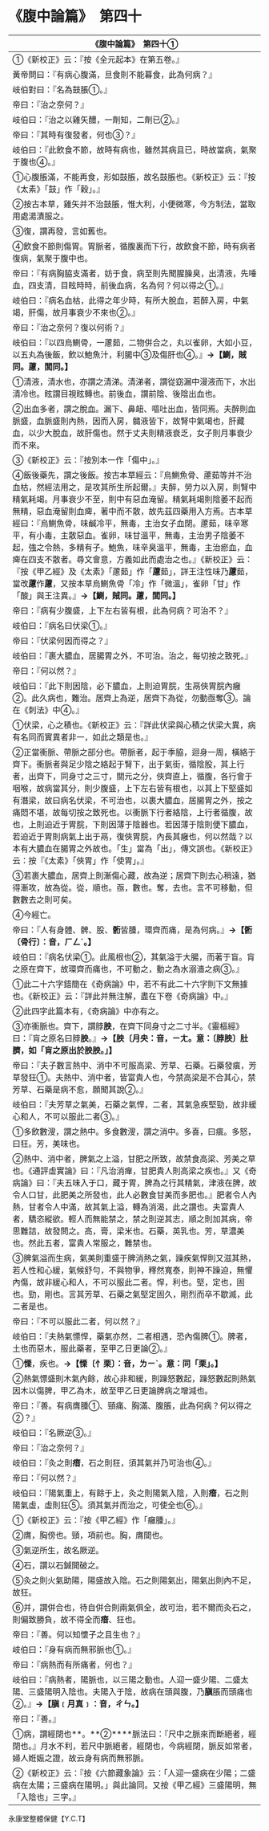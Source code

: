 # 《腹中論篇》　第四十

|**《腹中論篇》　第四十①**|
|---|
|①《新校正》云：『按《全元起本》在第五卷。』|
|黃帝問曰：『有病心腹滿，旦食則不能暮食，此為何病？』|
|岐伯對曰：『名為鼓脹①。』|
|帝曰：『治之奈何？』|
|岐伯曰：『治之以雞矢醴，一劑知，二劑已②。』|
|帝曰：『其時有復發者，何也③？』|
|岐伯曰：『此飲食不節，故時有病也，雖然其病且已，時故當病，氣聚于腹也④。』|
|①心腹脹滿，不能再食，形如鼓脹，故名鼓脹也。《新校正》云：『按《太素》「鼓」作「穀」。』|
|②按古本草，雞矢并不治鼓脹，惟大利，小便微寒，今方制法，當取用處湯漬服之。|
|③復，謂再發，言如舊也。|
|④飲食不節則傷胃。胃脈者，循腹裏而下行，故飲食不節，時有病者復病，氣聚于腹中也。|
|帝曰：『有病胸脇支滿者，妨于食，病至則先聞腥臊臭，出清液，先唾血，四支清，目眩時時，前後血病，名為何？何以得之①。』|
|岐伯曰：『病名血枯，此得之年少時，有所大脫血，若醉入房，中氣竭，肝傷，故月事衰少不來也②。』|
|帝曰：『治之奈何？復以何術？』|
|岐伯曰：『以四烏鰂骨，一藘茹，二物併合之，丸以雀卵，大如小豆，以五丸為後飯，飲以鮑魚汁，利腸中③及傷肝也④。』**→【鰂，賊同。藘，閭同。】**|
|①清液，清水也，亦謂之清涕。清涕者，謂從窈漏中漫液而下，水出清冷也。眩謂目視眩轉也。前後血，謂前陰、後陰出血也。|
|②出血多者，謂之脫血。漏下、鼻衄、嘔吐出血，皆同焉。夫醉則血脈盛，血脈盛則內熱，因而入房，髓液皆下，故腎中氣竭也，肝藏血，以少大脫血，故肝傷也。然于丈夫則精液衰乏，女子則月事衰少而不來。|
|③《新校正》云：『按別本一作「傷中」。』|
|④飯後藥先，謂之後飯。按古本草經云：『烏鰂魚骨、藘茹等并不治血枯，然經法用之，是攻其所生所起爾。』夫醉，勞力以入房，則腎中精氣耗竭。月事衰少不至，則中有惡血淹留。精氣耗竭則陰萎不起而無精，惡血淹留則血痺，著中而不散，故先茲四藥用入方焉。古本草經曰：『烏鰂魚骨，味鹹冷平，無毒，主治女子血閉。藘茹，味辛寒平，有小毒，主散惡血。雀卵，味甘溫平，無毒，主治男子陰萎不起，強之令熱，多精有子。鮑魚，味辛臭溫平，無毒，主治瘀血，血痺在四支不散者。尋文會意，方義如此而處治之也。』《新校正》云：『按《甲乙經》及《太素》「藘茹」作「**藘**茹」，詳王注性味乃**藘**茹，當改**藘**作**藘**，又按本草烏鰂魚骨「冷」作「微溫」，雀卵「甘」作「酸」與王注異。』**→【鰂，賊同。****藘****，閭同。】**|
|帝曰：『病有少腹盛，上下左右皆有根，此為何病？可治不？』|
|岐伯曰：『病名曰伏梁①。』|
|帝曰：『伏梁何因而得之？』|
|岐伯曰：『裹大膿血，居腸胃之外，不可治。治之，每切按之致死。』|
|帝曰：『何以然？』|
|岐伯曰：『此下則因陰，必下膿血，上則迫胃脘，生鬲俠胃脘內癰②。此久病也，難治。居齊上為逆，居齊下為從，勿動亟奪③。論在《刺法》中④。』|
|①伏梁，心之積也。《新校正》云：『詳此伏梁與心積之伏梁大異，病有名同而實異者非一，如此之類是也。』|
|②正當衝脈、帶脈之部分也。帶脈者，起于季脇，迴身一周，橫絡于齊下。衝脈者與足少陰之絡起于腎下，出于氣街，循陰股，其上行者，出齊下，同身寸之三寸，關元之分，俠齊直上，循腹，各行會于咽喉，故病當其分，則少腹盛，上下左右皆有根也，以其上下堅盛如有潛梁，故曰病名伏梁，不可治也，以裹大膿血，居腸胃之外，按之痛悶不堪，故每切按之致死也。以衝脈下行者絡陰，上行者循腹，故也，上則迫近于胃脘，下則因薄于陰器也。若因薄于陰則便下膿血，若迫近于胃則病氣上出于鬲，復俠胃脘，內長其癰也，何以然哉？以本有大膿血在腸胃之外故也。「生」當為「出」，傳文誤也。《新校正》云：按『《太素》「俠胃」作「使胃」。』|
|③若裹大膿血，居齊上則漸傷心藏，故為逆；居齊下則去心稍遠，猶得漸攻，故為從。從，順也。亟，數也。奪，去也。言不可移動，但數數去之則可矣。|
|④今經亡。|
|帝曰：『人有身體、髀、股、**䯒**皆腫，環齊而痛，是為何病。』**→【****䯒****〔骨行〕：音，ㄏㄥˊ。】**|
|岐伯曰：『病名伏梁①。此風根也②，其氣溢于大腸，而著于盲。肓之原在齊下，故環齊而痛也，不可動之，動之為水溺濇之病③。』|
|①此二十六字錯簡在《奇病論》中，若不有此二十六字則下文無據也。《新校正》云：『詳此并無注解，盡在下卷《奇病論》中。』|
|②此四字此篇本有，《奇病論》中亦有之。|
|③亦衝脈也。齊下，謂脖**胦**，在齊下同身寸之二寸半。《靈樞經》曰：『肓之原名曰脖**胦**。』**→【胦〔月央：音，ㄧㄤ。意：〔脖胦〕肚臍，如「肓之原出於胦胦。」】**|
|帝曰：『夫子數言熱中、消中不可服高梁、芳草、石藥。石藥發瘨，芳草發狂①。夫熱中、消中者，皆富貴人也，今禁高梁是不合其心，禁芳草、石藥是病不愈，願聞其說②。』|
|岐伯曰：『夫芳草之氣美，石藥之氣悍，二者，其氣急疾堅勁，故非緩心和人，不可以服此二者③。』|
|①多飲數溲，謂之熱中。多食數溲，謂之消中。多喜，曰瘨。多怒，曰狂。芳，美味也。|
|②熱中、消中者，脾氣之上溢，甘肥之所致，故禁食高梁、芳美之草也。《通評虛實論》曰：『凡治消癉，甘肥貴人則高梁之疾也。』又《奇病論》曰：『夫五味入于口，藏于胃，脾為之行其精氣，津液在脾，故令人口甘，此肥美之所發也，此人必數食甘美而多肥也。』肥者令人內熱，甘者令人中滿，故其氣上溢，轉為消渴，此之謂也。夫富貴人者，驕恣縱欲。輕人而無能禁之，禁之則逆其志，順之則加其病，帝思難詰，故發問之。高，膏，梁米也。石藥，英乳也。芳，草濃美也。然此五者，富貴人常服之，難禁也。|
|③脾氣溢而生病，氣美則重盛于脾消熱之氣，躁疾氣悍則又滋其熱，若人性和心緩，氣候舒勻，不與物爭，釋然寬泰，則神不躁迫，無懼內傷，故非緩心和人，不可以服此二者。悍，利也。堅，定也，固也。勁，剛也。言其芳草、石藥之氣堅定固久，剛烈而卒不歇滅，此二者是也。|
|帝曰：『不可以服此二者，何以然？』|
|岐伯曰：『夫熱氣慓悍，藥氣亦然，二者相遇，恐內傷脾①。脾者，土也而惡木，服此藥者，至甲乙日更論②。』|
|①**慄**，疾也。**→【慄〔忄栗〕：音，ㄌㄧˋ。意：同「栗」。】**|
|②熱氣慓盛則木氣內餘，故心非和緩，則躁怒數起，躁怒數起則熱氣因木以傷脾，甲乙為木，故至甲乙日更論脾病之增減也。|
|帝曰：『善。有病膺腫①、頸痛、胸滿、腹脹，此為何病？何以得之②？』|
|岐伯曰：『名厥逆③。』|
|帝曰：『治之奈何？』|
|岐伯曰：『灸之則**瘖**，石之則狂，須其氣并乃可治也④。』|
|帝曰：『何以然？』|
|岐伯曰：『陽氣重上，有餘于上，灸之則陽氣入陰，入則**瘖**，石之則陽氣虛，虛則狂⑤。須其氣并而治之，可使全也⑥。』|
|①《新校正》云：『按《甲乙經》作「癰腫」。』|
|②膺，胸傍也。頸，項前也。胸，膺間也。|
|③氣逆所生，故名厥逆。|
|④石，謂以石鍼開破之。|
|⑤灸之則火氣助陽，陽盛故入陰。石之則陽氣出，陽氣出則內不足，故狂。|
|⑥并，謂併合也，待自併合則兩氣俱全，故可治，若不爾而灸石之，則偏致勝負，故不得全而**瘖**、狂也。|
|帝曰：『善。何以知懷子之且生也？』|
|岐伯曰：『身有病而無邪脈也①。』|
|帝曰：『病熱而有所痛者，何也？』|
|岐伯曰：『病熱者，陽脈也，以三陽之動也。人迎一盛少陽、二盛太陽、三盛陽明入陰也。夫陽入于陰，故病在頭與腹，乃**䐜**脹而頭痛也②。』**→【****䐜****﹝月真﹞：音，ㄔㄣ。】**|
|帝曰：『善。』|
|①病，謂經閉也**。**②****脈法曰：『尺中之脈來而斷絕者，經閉也。』月水不利，若尺中脈絕者，經閉也，今病經閉，脈反如常者，婦人姙娠之證，故云身有病而無邪脈。|
|②《新校正》云：『按《六節藏象論》云：「人迎一盛病在少陽；二盛病在太陽；三盛病在陽明。」與此論同。又按《甲乙經》三盛陽明，無「入陰也」三字。』|


永康堂整體保健【Y.C.T】


